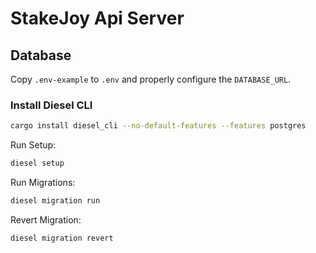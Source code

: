 # StakeJoy Api Server

## Database

Copy `.env-example` to `.env` and properly configure the `DATABASE_URL`.

### Install Diesel CLI

```bash
cargo install diesel_cli --no-default-features --features postgres
```

Run Setup:
```bash
diesel setup
```

Run Migrations:
```bash
diesel migration run
```

Revert Migration:
```bash
diesel migration revert
```